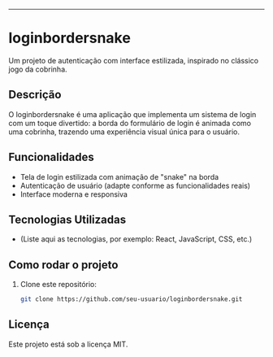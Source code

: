 ---

# loginbordersnake

Um projeto de autenticação com interface estilizada, inspirado no clássico jogo da cobrinha.

## Descrição

O loginbordersnake é uma aplicação que implementa um sistema de login com um toque divertido: a borda do formulário de login é animada como uma cobrinha, trazendo uma experiência visual única para o usuário.

## Funcionalidades

- Tela de login estilizada com animação de "snake" na borda
- Autenticação de usuário (adapte conforme as funcionalidades reais)
- Interface moderna e responsiva

## Tecnologias Utilizadas

- (Liste aqui as tecnologias, por exemplo: React, JavaScript, CSS, etc.)

## Como rodar o projeto

1. Clone este repositório:
   ```bash
   git clone https://github.com/seu-usuario/loginbordersnake.git
   ```


## Licença

Este projeto está sob a licença MIT.
